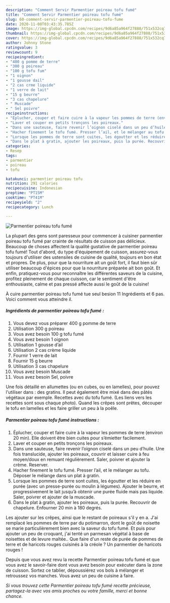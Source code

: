 ```yaml
---
description: "Comment Servir Parmentier poireau tofu fumé"
title: "Comment Servir Parmentier poireau tofu fumé"
slug: 60-comment-servir-parmentier-poireau-tofu-fume
date: 2020-11-08T03:43:35.785Z
image: https://img-global.cpcdn.com/recipes/9d6a85a964f27888/751x532cq70/parmentier-poireau-tofu-fume-photo-principale-de-la-recette.jpg
thumbnail: https://img-global.cpcdn.com/recipes/9d6a85a964f27888/751x532cq70/parmentier-poireau-tofu-fume-photo-principale-de-la-recette.jpg
cover: https://img-global.cpcdn.com/recipes/9d6a85a964f27888/751x532cq70/parmentier-poireau-tofu-fume-photo-principale-de-la-recette.jpg
author: Johnny Stone
ratingvalue: 3
reviewcount: 9
recipeingredient:
- "400 g pomme de terre"
- "300 g poireau"
- "100 g tofu fum"
- "1 oignon"
- "1 gousse dail"
- "2 cas crme liquide"
- "1 verre de lait"
- "15 g beurre"
- "3 cas chapelure"
- " Muscade"
- " Sel poivre"
recipeinstructions:
- "Éplucher, couper et faire cuire à la vapeur les pommes de terre (environ 20 min). Elle doivent être bien cuites pour s’émietter facilement."
- "Laver et couper en petits tronçons les poireaux."
- "Dans une sauteuse, faire revenir l’oignon ciselé dans un peu d’huile. Une fois translucide, ajouter les poireaux, couvrir et laisser cuire à feu moyen/doux en remuant régulièrement. Saler, poivrer et ajouter la crème. Reserver."
- "Hacher finement le tofu fumé. Presser l’ail, et le mélanger au tofu. Déposer le mélange dans un plat à gratin."
- "Lorsque les pommes de terre sont cuites, les égoutter et les réduire en purée (avec un presse-purée ou moulin à légumes). Ajouter le beurre, et progressivement le lait jusqu’à obtenir une purée fluide mais pas liquide. Saler, poivrer et ajouter de la muscade."
- "Dans le plat à gratin, ajouter les poireaux, puis la purée. Recouvrir de chapelure. Enfourner 20 min à 180 degrés."
categories:
- Resep
tags:
- parmentier
- poireau
- tofu

katakunci: parmentier poireau tofu 
nutrition: 291 calories
recipecuisine: Indonesian
preptime: "PT15M"
cooktime: "PT41M"
recipeyield: "2"
recipecategory: Lunch

---
```



![Parmentier poireau tofu fumé](https://img-global.cpcdn.com/recipes/9d6a85a964f27888/751x532cq70/parmentier-poireau-tofu-fume-photo-principale-de-la-recette.jpg)

La plupart des gens sont paresseux pour commencer à cuisiner parmentier poireau tofu fumé par crainte de résultats de cuisson pas délicieux. Beaucoup de choses affectent la qualité gustative de parmentier poireau tofu fumé! Tout d'abord, du type d'équipement de cuisson, assurez-vous toujours d'utiliser des ustensiles de cuisine de qualité, toujours en bon état et propres. De plus, pour que la nourriture ait un goût fort, il faut bien sûr utiliser beaucoup d'épices pour que la nourriture préparée ait bon goût. Et enfin, pratiquez-vous pour reconnaître les différentes saveurs de la cuisine, profitez pleinement de chaque cuisson, car le sentiment d'être enthousiaste, calme et pas pressé affecte aussi le goût de la cuisine!

<!--inarticleads1-->

À cuire parmentier poireau tofu fumé tue seul besion 11 Ingrédients et 6 pas. Voici comment vous atteindre il.

##### Ingrédients de parmentier poireau tofu fumé :

1. Vous devez vous préparer 400 g pomme de terre
1. Utilisation 300 g poireau
1. Vous avez besoin 100 g tofu fumé
1. Vous avez besoin 1 oignon
1. Utilisation 1 gousse d’ail
1. Utilisation 2 cas crème liquide
1. Fournir 1 verre de lait
1. Fournir 15 g beurre
1. Utilisation 3 cas chapelure
1. Vous avez besoin  Muscade
1. Vous avez besoin  Sel, poivre


Une fois détaillé en allumettes (ou en cubes, ou en lamelles), pour pouvez l&#39;utiliser dans : des gratins. Il peut également être mixé dans des pâtés végétaux par exemple. Recettes avec du tofu fumé. (Les liens vers les recettes sont sous chaque photo). Quand les crêpes sont prêtes, découper le tofu en lamelles et les faire griller un peu à la poêle. 

<!--inarticleads2-->

##### Parmentier poireau tofu fumé instructions :

1. Éplucher, couper et faire cuire à la vapeur les pommes de terre (environ 20 min). Elle doivent être bien cuites pour s’émietter facilement.
1. Laver et couper en petits tronçons les poireaux.
1. Dans une sauteuse, faire revenir l’oignon ciselé dans un peu d’huile. Une fois translucide, ajouter les poireaux, couvrir et laisser cuire à feu moyen/doux en remuant régulièrement. Saler, poivrer et ajouter la crème. Reserver.
1. Hacher finement le tofu fumé. Presser l’ail, et le mélanger au tofu. Déposer le mélange dans un plat à gratin.
1. Lorsque les pommes de terre sont cuites, les égoutter et les réduire en purée (avec un presse-purée ou moulin à légumes). Ajouter le beurre, et progressivement le lait jusqu’à obtenir une purée fluide mais pas liquide. Saler, poivrer et ajouter de la muscade.
1. Dans le plat à gratin, ajouter les poireaux, puis la purée. Recouvrir de chapelure. Enfourner 20 min à 180 degrés.


Les ajouter sur les crêpes, ainsi que le restant de poireaux s&#39;il y en a. J&#39;ai remplacé les pommes de terre par du potimarron, dont le goût de noisette se marie particulièrement bien avec la saveur du tofu fumé. Et puis pour ajouter un peu de croquant, j&#39;ai tenté un parmesan végétal à base de noisettes et de levure maltée.. Que faire d&#39;un reste de purée de pommes de terre et de haricots rouges cuisinés à la créole ? Un parmentier de haricots rouges ! 

<!--inarticleads1-->

<p>
Depuis que vous avez revu la recette Parmentier poireau tofu fumé et que vous avez le savoir-faire dont vous avez besoin pour exécuter dans la zone de cuisson. Sortez ce tablier, dépoussiérez vos bols à mélanger et retroussez vos manches. Vous avez un peu de cuisine à faire.
</p>

<p>
<i>Si vous trouvez cette Parmentier poireau tofu fumé recette précieuse, partagez-la avec vos amis proches ou votre famille, merci et bonne chance.</i>
</p>
